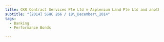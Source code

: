 ```yaml
---
title: CKR Contract Services Pte Ltd v Asplenium Land Pte Ltd and another 
subtitle: "[2014] SGHC 266 / 18\_December\_2014"
tags:
  - Banking
  - Performance Bonds

---
```


